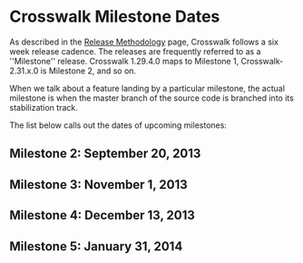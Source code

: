 # Crosswalk Milestone Dates

As described in the [Release Methodology](#wiki/release-methodology) 
page, Crosswalk follows a six week release cadence. The releases are 
frequently referred to as a ''Milestone'' release. Crosswalk 1.29.4.0 
maps to Milestone 1, Crosswalk-2.31.x.0 is Milestone 2, and so on.

When we talk about a feature landing by a particular milestone, the 
actual milestone is when the master branch of the source code is 
branched into its stabilization track.

The list below calls out the dates of upcoming milestones:

## Milestone 2: September 20, 2013

## Milestone 3: November 1, 2013

## Milestone 4: December 13, 2013

## Milestone 5: January 31, 2014

